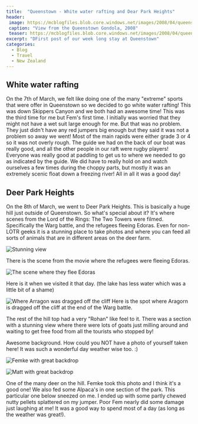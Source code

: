 ```yaml
---
title:  "Queenstown - White water rafting and Dear Park Heights"
header:
 image: https://mcblogfiles.blob.core.windows.net/images/2008/04/queenstown-header.jpg
 caption: "View from the Queenstown Gondola, 2008"
 teaser: https://mcblogfiles.blob.core.windows.net/images/2008/04/queenstown-tn.jpg
excerpt: "DFirst post of our week long stay at Queenstown"
categories: 
  - Blog
  - Travel
  - New Zealand
---
```


## White water rafting
On the 7th of March, we felt like doing one of the many "extreme" sports that were offer in Queenstown so we decided to go white water rafting!
This was down Skippers Canyon and we both had an awesome time! This was the third time for me but Fem's first time. I initially was worried that they might not have a wet suit large enough for me. But that was no problem. They just didn't have any red jumpers big enough but they said it was not a problem so away we went!
Most of the main rapids were either grade 3 or 4 so it was not overly rough. The guide we had on the back of our boat was really good, and all the other people in our raft were rugby players!
Everyone was really good at paddling to get us to where we needed to go as indicated by the guide. We did have to really hold on and watch ourselves a few times during the choppy parts, but mostly it was an extremely scenic float down a freezing river! All in all it was a good day!

## Deer Park Heights
On the 8th of March, we went to Deer Park Heights. This is basically a huge hill just outside of Queenstown. So what's special about it? It's where scenes from the Lord of the Rings: The Two Towers were filmed. Specifically the Warg battle, and the refugees fleeing Edoras. Even for non-LOTR geeks it is a stunning place to take photos and where you can feed all sorts of animals that are in different areas on the deer farm.

![Stunning view](https://mcblogfiles.blob.core.windows.net/images/smugmug/IMG_6578.jpg)

There is the scene from the movie where the refugees were fleeing Edoras.

![The scene where they flee Edoras](https://mcblogfiles.blob.core.windows.net/images/smugmug/IMG_6599.jpg)

Here is it when we visited it that day. (the lake has less water which was a little bit of a shame)

![Where Arragon was dragged off the cliff](https://mcblogfiles.blob.core.windows.net/images/smugmug/IMG_6665.jpg)
Here is the spot where Aragorn is dragged off the cliff at the end of the Warg battle.


The rest of the hill top had a very "Rohan" like feel to it.
There was a section with a stunning view where there were lots of goats just milling around and waiting to get free food from all the tourists who stopped by!

Awesome background. How could you NOT have a photo of yourself taken here! It was such a wonderful day weather wise too. :)

![Femke with great backdrop](https://mcblogfiles.blob.core.windows.net/images/smugmug/IMG_6627.jpg)

![Matt with great backdrop](https://mcblogfiles.blob.core.windows.net/images/smugmug/IMG_6628.jpg)

One of the many deer on the hill. Femke took this photo and I think it's a good one!
We also fed some Alpaca's in one section of the park. This particular one below sneezed on me. I ended up with some partly chewed nutty pellets splattered on my jumper. Poor Fem nearly did some damage just laughing at me!
It was a good way to spend most of a day (as long as the weather was great!).
